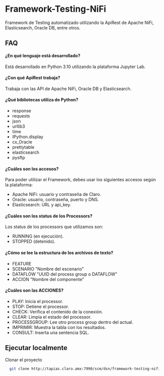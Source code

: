 # Framework-Testing-NiFi

Framework de Testing automatizado utilizando la ApiRest de Apache NiFi, Elasticsearch, Oracle DB, entre otros.

## FAQ

#### ¿En qué lenguaje está desarrollado?

Está desarrollado en Python 3.10 utilizando la plataforma Jupyter Lab.

#### ¿Con qué ApiRest trabaja?

Trabaja con las API de Apache NiFi, Oracle DB y Elasticsearch.

#### ¿Qué bibliotecas utiliza de Python?
- response
- requests
- json
- urllib3
- time
- IPython.display
- cx_Oracle
- prettytable
- elasticsearch
- pysftp

#### ¿Cuáles son los accesos?
Para poder utilizar el Framework, debes usar los siguientes accesos según la plataforma:
- Apache NiFi: usuario y contraseña de Claro.
- Oracle: usuario, contraseña, puerto y DNS.
- Elasticsearch: URL y api_key.

#### ¿Cuáles son los status de los Processors?
Los status de los processors que utilizamos son:
- RUNNING (en ejecución).
- STOPPED (detenido).

#### ¿Cómo se lee la estructura de los archivos de texto?

- FEATURE
- SCENARIO "Nombre del escenario"
- DATAFLOW "UUID del process group o DATAFLOW"
- ACCION  "Nombre del componente"

#### ¿Cuáles son las ACCIONES?
- PLAY: Inicia el processor.
- STOP: Detiene el processor.
- CHECK: Verifica el contenido de la conexión.
- CLEAR: Limpia el estado del processor.
- PROCESSGROUP: Lee otro process group dentro del actual.
- IMPRIMIR: Muestra la tabla con los resultados.
- CONSULT: Inserta una sentencia SQL.

## Ejecutar localmente

Clonar el proyecto

```bash
  git clone http://tapias.claro.amx:7990/scm/dsn/framework-testing-nifi.git
